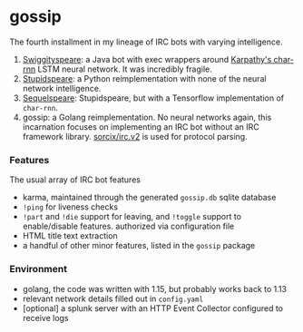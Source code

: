 # gossip

The fourth installment in my lineage of IRC bots with varying intelligence.
1. [Swiggityspeare](https://github.com/raidancampbell/swiggityspeare): a Java bot with exec wrappers around [Karpathy's char-rnn](https://github.com/karpathy/char-rnn) LSTM neural network.  It was incredibly fragile.
1. [Stupidspeare](https://github.com/raidancampbell/stupidspeare): a Python reimplementation with none of the neural network intelligence.
1. [Sequelspeare](https://github.com/raidancampbell/sequelspeare): Stupidspeare, but with a Tensorflow implementation of `char-rnn`.
1. gossip: a Golang reimplementation.  No neural networks again, this incarnation focuses on implementing  an IRC bot without an IRC framework library.  [sorcix/irc.v2](https://github.com/sorcix/irc/tree/v2) is used for protocol parsing.


### Features

The usual array of IRC bot features
- karma, maintained through the generated `gossip.db` sqlite database
- `!ping` for liveness checks
- `!part` and `!die` support for leaving, and `!toggle` support to enable/disable features. authorized via configuration file
- HTML title text extraction
- a handful of other minor features, listed in the `gossip` package

### Environment

- golang, the code was written with 1.15, but probably works back to 1.13
- relevant network details filled out in `config.yaml`
- [optional] a splunk server with an HTTP Event Collector configured to receive logs
